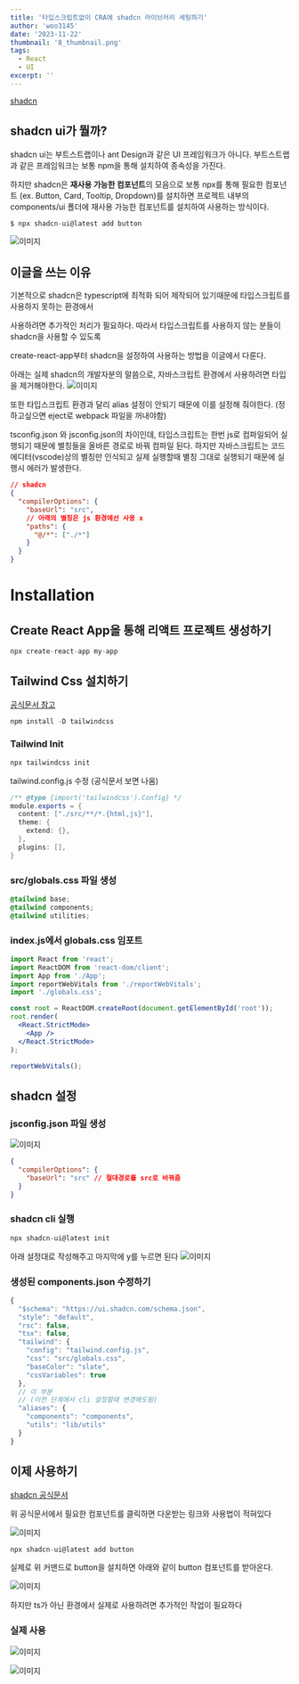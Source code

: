```yaml
---
title: '타입스크립트없이 CRA에 shadcn 라이브러리 세팅하기'
author: 'woo3145'
date: '2023-11-22'
thumbnail: '8_thumbnail.png'
tags:
  - React
  - UI
excerpt: ''
---
```


[shadcn](https://ui.shadcn.com/docs/installation/manual)

## shadcn ui가 뭘까?

shadcn ui는 부트스트랩이나 ant Design과 같은 UI 프레임워크가 아니다.
부트스트랩과 같은 프레임워크는 보통 npm을 통해 설치하여 종속성을 가진다.

하지만 shadcn은 **재사용 가능한 컴포넌트**의 모음으로 보통 npx를 통해
필요한 컴포넌트 (ex. Button, Card, Tooltip, Dropdown)를 설치하면
프로젝트 내부의 components/ui 폴더에 재사용 가능한 컴포넌트를 설치하여 사용하는 방식이다.

```cs
$ npx shadcn-ui@latest add button
```

![이미지](/images/8/1.png)

## 이글을 쓰는 이유

기본적으로 shadcn은 typescript에 최적화 되어 제작되어 있기때문에 타입스크립트를 사용하지 못하는 환경에서

사용하려면 추가적인 처리가 필요하다. 따라서 타입스크립트를 사용하지 않는 분들이 shadcn을 사용할 수 있도록

create-react-app부터 shadcn을 설정하여 사용하는 방법을 이글에서 다룬다.

아래는 실제 shadcn의 개발자분의 말씀으로, 자바스크립트 환경에서 사용하려면 타입을 제거해야한다.
![이미지](/images/8/2.png)

또한 타입스크립트 환경과 달리 alias 설정이 안되기 때문에 이를 설정해 줘야한다.
(정 하고싶으면 eject로 webpack 파일을 꺼내야함)

tsconfig.json 와 jsconfig.json의 차이인데, 타입스크립트는 한번 js로 컴파일되어 실행되기 때문에
별칭들을 올바른 경로로 바꿔 컴파일 된다. 하지만 자바스크립트는 코드에디터(vscode)상의 별칭만 인식되고
실제 실행할때 별칭 그대로 실행되기 때문에 실행시 에러가 발생한다.

```json
// shadcn
{
  "compilerOptions": {
    "baseUrl": "src",
    // 아래의 별칭은 js 환경에선 사용 x
    "paths": {
      "@/*": ["./*"]
    }
  }
}
```

# Installation

## Create React App을 통해 리액트 프로젝트 생성하기

```cs
npx create-react-app my-app
```

## Tailwind Css 설치하기

[공식문서 참고](https://tailwindcss.com/docs/installation)

```cs
npm install -D tailwindcss
```

### Tailwind Init

```cs
npx tailwindcss init
```

tailwind.config.js 수정 (공식문서 보면 나옴)

```cs
/** @type {import('tailwindcss').Config} */
module.exports = {
  content: ["./src/**/*.{html,js}"],
  theme: {
    extend: {},
  },
  plugins: [],
}
```

### src/globals.css 파일 생성

```css
@tailwind base;
@tailwind components;
@tailwind utilities;
```

### index.js에서 globals.css 임포트

```jsx
import React from 'react';
import ReactDOM from 'react-dom/client';
import App from './App';
import reportWebVitals from './reportWebVitals';
import './globals.css';

const root = ReactDOM.createRoot(document.getElementById('root'));
root.render(
  <React.StrictMode>
    <App />
  </React.StrictMode>
);

reportWebVitals();
```

## shadcn 설정

### jsconfig.json 파일 생성

![이미지](/images/8/3.png)

```json
{
  "compilerOptions": {
    "baseUrl": "src" // 절대경로를 src로 바꿔줌
  }
}
```

### shadcn cli 실행

```cs
npx shadcn-ui@latest init
```

아래 설정대로 작성해주고 마지막에 y를 누르면 된다
![이미지](/images/8/4.png)

### 생성된 components.json 수정하기

```ts
{
  "$schema": "https://ui.shadcn.com/schema.json",
  "style": "default",
  "rsc": false,
  "tsx": false,
  "tailwind": {
    "config": "tailwind.config.js",
    "css": "src/globals.css",
    "baseColor": "slate",
    "cssVariables": true
  },
  // 이 부분
  // (이전 단계에서 cli 설정할때 변경해도됨)
  "aliases": {
    "components": "components",
    "utils": "lib/utils"
  }
}

```

## 이제 사용하기

[shadcn 공식문서](https://ui.shadcn.com/docs)

위 공식문서에서 필요한 컴포넌트를 클릭하면 다운받는 링크와 사용법이 적혀있다

![이미지](/images/8/7.png)

```cs
npx shadcn-ui@latest add button
```

실제로 위 커맨드로 button을 설치하면 아래와 같이 button 컴포넌트를 받아온다.

![이미지](/images/8/9.png)

하지만 ts가 아닌 환경에서 실제로 사용하려면 추가적인 작업이 필요하다

### 실제 사용

![이미지](/images/8/11.png)

![이미지](/images/8/12.png)
